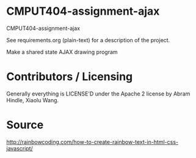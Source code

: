 CMPUT404-assignment-ajax
==============================

CMPUT404-assignment-ajax

See requirements.org (plain-text) for a description of the project.

Make a shared state AJAX drawing program

Contributors / Licensing
========================

Generally everything is LICENSE'D under the Apache 2 license by Abram Hindle, Xiaolu Wang.

Source
========================
http://rainbowcoding.com/how-to-create-rainbow-text-in-html-css-javascript/

